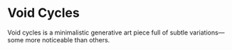 # Void Cycles

Void cycles is a minimalistic generative art piece full of subtle variations—some more noticeable than others.
